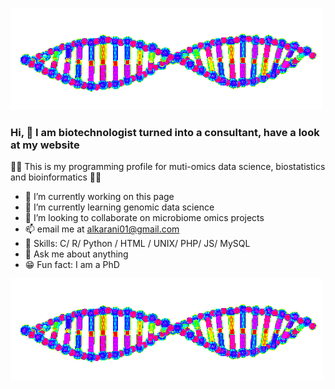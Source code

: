 ![alt text](https://github.com/alkarani01/Biostatistics/blob/main/dna-gif-8.gif)
 ###  Hi, 👋 I am biotechnologist turned into a consultant, have a look at my website
👾👾 This is my programming profile for muti-omics data science, biostatistics and bioinformatics 👾👾
- 🎯 I’m currently working on this page
- 🧬 I’m currently learning genomic data science 
- 👯 I’m looking to collaborate on microbiome omics projects 
- 📫 email me at alkarani01@gmail.com
- 🤖 Skills: C/ R/ Python / HTML / UNIX/ PHP/ JS/ MySQL
- 💬 Ask me about anything 
- 😁 Fun fact: I am a PhD 

![alt text](https://github.com/alkarani01/Biostatistics/blob/main/dna-gif-8.gif)
